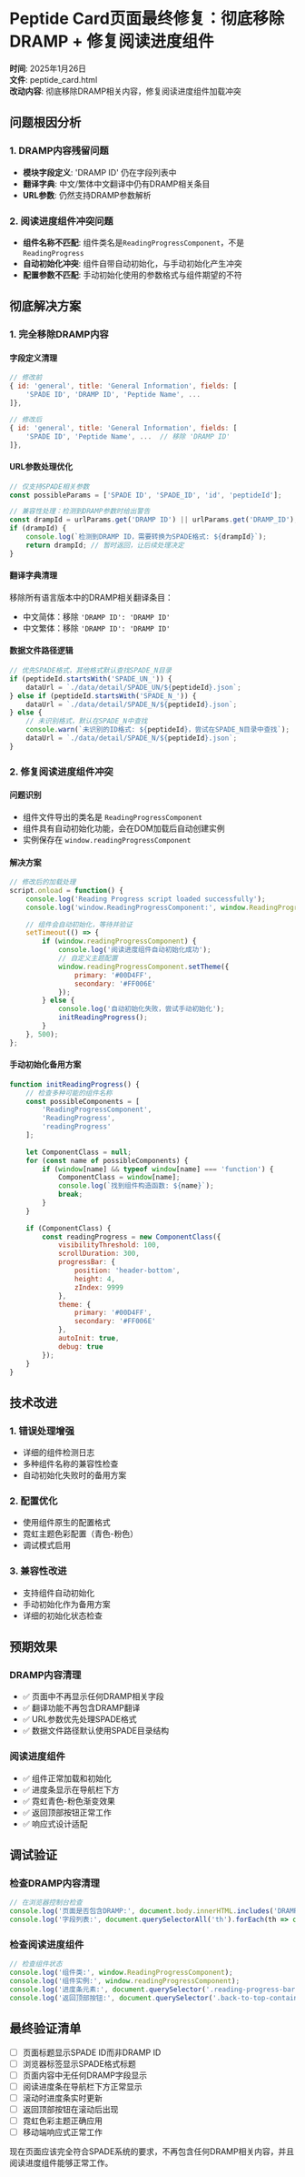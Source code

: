 # Peptide Card页面最终修复：彻底移除DRAMP + 修复阅读进度组件

**时间**: 2025年1月26日  
**文件**: peptide_card.html  
**改动内容**: 彻底移除DRAMP相关内容，修复阅读进度组件加载冲突

## 问题根因分析

### 1. DRAMP内容残留问题
- **模块字段定义**: 'DRAMP ID' 仍在字段列表中
- **翻译字典**: 中文/繁体中文翻译中仍有DRAMP相关条目
- **URL参数**: 仍然支持DRAMP参数解析

### 2. 阅读进度组件冲突问题
- **组件名称不匹配**: 组件类名是`ReadingProgressComponent`，不是`ReadingProgress`
- **自动初始化冲突**: 组件自带自动初始化，与手动初始化产生冲突
- **配置参数不匹配**: 手动初始化使用的参数格式与组件期望的不符

## 彻底解决方案

### 1. 完全移除DRAMP内容

#### 字段定义清理
```javascript
// 修改前
{ id: 'general', title: 'General Information', fields: [
    'SPADE ID', 'DRAMP ID', 'Peptide Name', ...
]},

// 修改后
{ id: 'general', title: 'General Information', fields: [
    'SPADE ID', 'Peptide Name', ...  // 移除 'DRAMP ID'
]},
```

#### URL参数处理优化
```javascript
// 仅支持SPADE相关参数
const possibleParams = ['SPADE ID', 'SPADE_ID', 'id', 'peptideId'];

// 兼容性处理：检测到DRAMP参数时给出警告
const drampId = urlParams.get('DRAMP ID') || urlParams.get('DRAMP_ID');
if (drampId) {
    console.log(`检测到DRAMP ID，需要转换为SPADE格式: ${drampId}`);
    return drampId; // 暂时返回，让后续处理决定
}
```

#### 翻译字典清理
移除所有语言版本中的DRAMP相关翻译条目：
- 中文简体：移除 `'DRAMP ID': 'DRAMP ID'`
- 中文繁体：移除 `'DRAMP ID': 'DRAMP ID'`

#### 数据文件路径逻辑
```javascript
// 优先SPADE格式，其他格式默认查找SPADE_N目录
if (peptideId.startsWith('SPADE_UN_')) {
    dataUrl = `./data/detail/SPADE_UN/${peptideId}.json`;
} else if (peptideId.startsWith('SPADE_N_')) {
    dataUrl = `./data/detail/SPADE_N/${peptideId}.json`;
} else {
    // 未识别格式，默认在SPADE_N中查找
    console.warn(`未识别的ID格式: ${peptideId}，尝试在SPADE_N目录中查找`);
    dataUrl = `./data/detail/SPADE_N/${peptideId}.json`;
}
```

### 2. 修复阅读进度组件冲突

#### 问题识别
- 组件文件导出的类名是 `ReadingProgressComponent`
- 组件具有自动初始化功能，会在DOM加载后自动创建实例
- 实例保存在 `window.readingProgressComponent`

#### 解决方案
```javascript
// 修改后的加载处理
script.onload = function() {
    console.log('Reading Progress script loaded successfully');
    console.log('window.ReadingProgressComponent:', window.ReadingProgressComponent);
    
    // 组件会自动初始化，等待并验证
    setTimeout(() => {
        if (window.readingProgressComponent) {
            console.log('阅读进度组件自动初始化成功');
            // 自定义主题配置
            window.readingProgressComponent.setTheme({
                primary: '#00D4FF',
                secondary: '#FF006E'
            });
        } else {
            console.log('自动初始化失败，尝试手动初始化');
            initReadingProgress();
        }
    }, 500);
};
```

#### 手动初始化备用方案
```javascript
function initReadingProgress() {
    // 检查多种可能的组件名称
    const possibleComponents = [
        'ReadingProgressComponent',
        'ReadingProgress', 
        'readingProgress'
    ];
    
    let ComponentClass = null;
    for (const name of possibleComponents) {
        if (window[name] && typeof window[name] === 'function') {
            ComponentClass = window[name];
            console.log(`找到组件构造函数: ${name}`);
            break;
        }
    }
    
    if (ComponentClass) {
        const readingProgress = new ComponentClass({
            visibilityThreshold: 100,
            scrollDuration: 300,
            progressBar: {
                position: 'header-bottom',
                height: 4,
                zIndex: 9999
            },
            theme: {
                primary: '#00D4FF',
                secondary: '#FF006E'
            },
            autoInit: true,
            debug: true
        });
    }
}
```

## 技术改进

### 1. 错误处理增强
- 详细的组件检测日志
- 多种组件名称的兼容性检查
- 自动初始化失败时的备用方案

### 2. 配置优化
- 使用组件原生的配置格式
- 霓虹主题色彩配置（青色-粉色）
- 调试模式启用

### 3. 兼容性改进
- 支持组件自动初始化
- 手动初始化作为备用方案
- 详细的初始化状态检查

## 预期效果

### DRAMP内容清理
- ✅ 页面中不再显示任何DRAMP相关字段
- ✅ 翻译功能不再包含DRAMP翻译
- ✅ URL参数优先处理SPADE格式
- ✅ 数据文件路径默认使用SPADE目录结构

### 阅读进度组件
- ✅ 组件正常加载和初始化
- ✅ 进度条显示在导航栏下方
- ✅ 霓虹青色-粉色渐变效果
- ✅ 返回顶部按钮正常工作
- ✅ 响应式设计适配

## 调试验证

### 检查DRAMP内容清理
```javascript
// 在浏览器控制台检查
console.log('页面是否包含DRAMP:', document.body.innerHTML.includes('DRAMP'));
console.log('字段列表:', document.querySelectorAll('th').forEach(th => console.log(th.textContent)));
```

### 检查阅读进度组件
```javascript
// 检查组件状态
console.log('组件类:', window.ReadingProgressComponent);
console.log('组件实例:', window.readingProgressComponent);
console.log('进度条元素:', document.querySelector('.reading-progress-bar-container'));
console.log('返回顶部按钮:', document.querySelector('.back-to-top-container'));
```

## 最终验证清单

- [ ] 页面标题显示SPADE ID而非DRAMP ID
- [ ] 浏览器标签显示SPADE格式标题
- [ ] 页面内容中无任何DRAMP字段显示
- [ ] 阅读进度条在导航栏下方正常显示
- [ ] 滚动时进度条实时更新
- [ ] 返回顶部按钮在滚动后出现
- [ ] 霓虹色彩主题正确应用
- [ ] 移动端响应式正常工作

现在页面应该完全符合SPADE系统的要求，不再包含任何DRAMP相关内容，并且阅读进度组件能够正常工作。 